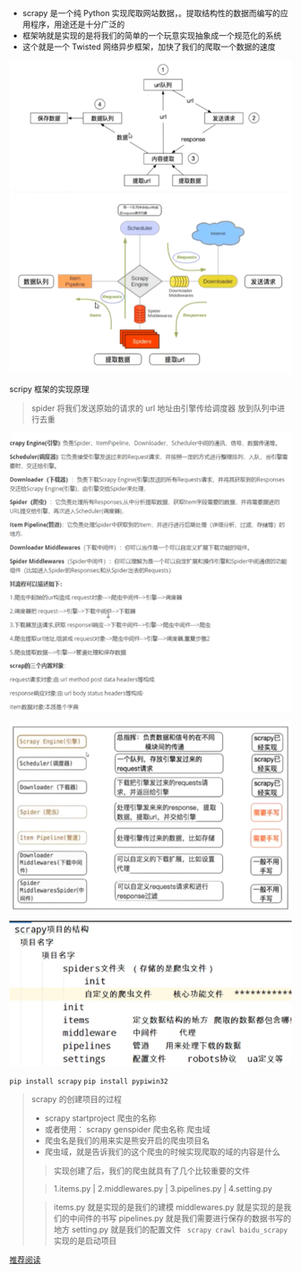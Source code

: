 * scrapy 是一个纯 Python 实现爬取网站数据，。提取结构性的数据而编写的应用程序，用途还是十分广泛的
* 框架呐就是实现的是将我们的简单的一个玩意实现抽象成一个规范化的系统
* 这个就是一个 Twisted 网络异步框架，加快了我们的爬取一个数据的速度

![img](./img.png)
![img](./img_1.png)


scripy 框架的实现原理
> spider 将我们发送原始的请求的 url 地址由引擎传给调度器
> 放到队列中进行去重

![img](./img_2.png)

![img_4.png](img_4.png)

![img_5](img_5.png)

`pip install scrapy`
`pip install pypiwin32`

> scrapy 的创建项目的过程
> * scrapy startproject 爬虫的名称
> * 或者使用： scrapy genspider 爬虫名称 爬虫域
> * 爬虫名是我们的用来实是熊安开启的爬虫项目名
> * 爬虫域，就是告诉我们的这个爬虫的时候实现爬取的域的内容是什么
> 
> > 实现创建了后，我们的爬虫就具有了几个比较重要的文件
> 
> > 1.items.py  |  2.middlewares.py  | 3.pipelines.py  | 4.setting.py
> 
> > items.py 就是实现的是我们的建模
> > middlewares.py 就是实现的是我们的中间件的书写
> > pipelines.py 就是我们需要进行保存的数据书写的地方
> > setting.py 就是我们的配置文件
> ` scrapy crawl baidu_scrapy` 实现的是启动项目
> 

[推荐阅读](https://blog.csdn.net/qq_45981086/article/details/128859442)
